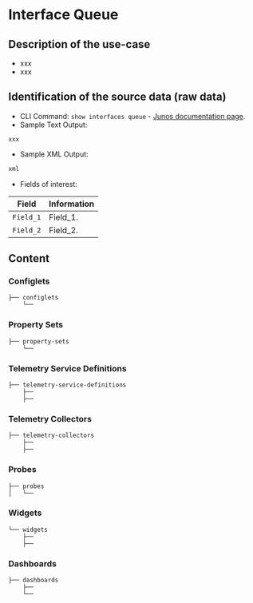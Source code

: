 # Interface Queue

## Description of the use-case

- xxx
- xxx

## Identification of the source data (raw data)

- CLI Command: `show interfaces queue` - [Junos documentation page](https://www.juniper.net/documentation/us/en/software/junos/cos/topics/ref/command/show-interfaces-queue.html). 
- Sample Text Output:
```
xxx
```
- Sample XML Output:
```xml
xml
```

- Fields of interest:

| Field | Information |
| --- | --- |
| `Field_1` | Field_1. |
| `Field_2` | Field_2. |


## Content

### Configlets

```
├── configlets
    └── 
```

### Property Sets

```
├── property-sets
    └── 
```

### Telemetry Service Definitions 
```
├── telemetry-service-definitions
    ├── 
    ├── 
```

### Telemetry Collectors
```
├── telemetry-collectors
    ├── 
    ├── 
```

### Probes
```
├── probes
│   └── 
```

### Widgets
```
└── widgets
    ├── 
    ├── 
```

### Dashboards

```
├── dashboards
    ├── 
    └── 
```
